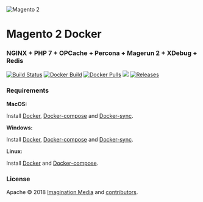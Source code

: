 ![Magento 2](https://cdn.rawgit.com/rafaelstz/magento2-snippets-visualstudio/master/images/icon.png)

#  Magento 2 Docker

### NGINX + PHP 7 + OPCache + Percona + Magerun 2 + XDebug + Redis

[![Build Status](https://travis-ci.org/Imagination-Media/docker-magento2.svg?branch=master)](https://travis-ci.org/Imagination-Media/docker-magento2)
[![Docker Build](https://img.shields.io/docker/build/imaginationmedia/magento2.svg)](https://hub.docker.com/r/rafaelcgstz/magento2/)
[![Docker Pulls](https://img.shields.io/docker/pulls/imaginationmedia/magento2.svg)](https://hub.docker.com/r/imaginationmedia/magento2/)
[![](https://images.microbadger.com/badges/image/imaginationmedia/magento2:php7.1-fpm.svg)](https://microbadger.com/images/imaginationmedia/magento2:php7.1-fpm)
[![Releases](https://img.shields.io/github/release/Imagination-Media/docker-magento2.svg)](https://github.com/Imagination-Media/docker-magento2/releases)

### Requirements

**MacOS:**

Install [Docker](https://docs.docker.com/docker-for-mac/install/), [Docker-compose](https://docs.docker.com/compose/install/#install-compose) and [Docker-sync](https://github.com/EugenMayer/docker-sync/wiki/docker-sync-on-OSX).

**Windows:**

Install [Docker](https://docs.docker.com/docker-for-windows/install/), [Docker-compose](https://docs.docker.com/compose/install/#install-compose) and [Docker-sync](https://github.com/EugenMayer/docker-sync/wiki/docker-sync-on-Windows).

**Linux:**

Install [Docker](https://docs.docker.com/engine/installation/linux/docker-ce/ubuntu/) and [Docker-compose](https://docs.docker.com/compose/install/#install-compose).

### License

Apache © 2018 [Imagination Media](https://github.com/Imagination-Media) and [contributors](https://github.com/Imagination-Media/docker-magento2/graphs/contributors).
